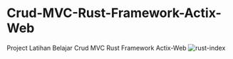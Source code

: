 # Crud-MVC-Rust-Framework-Actix-Web
Project Latihan Belajar Crud MVC Rust Framework Actix-Web
![rust-index](https://github.com/user-attachments/assets/ed49b35e-1122-43c5-ae7f-bc76cb1b64d1)
